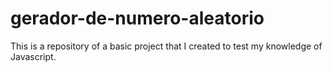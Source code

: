 # gerador-de-numero-aleatorio
This is a repository of a basic project that I created to test my knowledge of Javascript.
